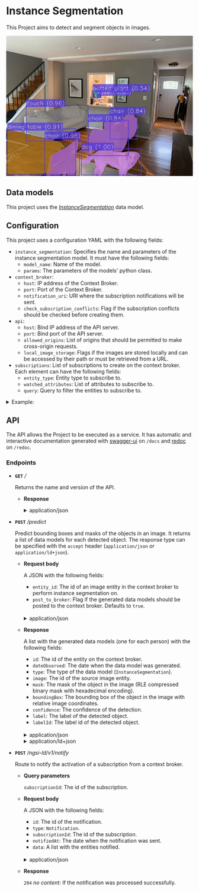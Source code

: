 # Instance Segmentation

This Project aims to detect and segment objects in images.

![instance segmentation](../../../docs/res/instance_segmentation.jpg)

## Data models

This project uses the _[InstanceSegmentation](../../../docs/data-models.md)_ data model.

## Configuration

This project uses a configuration YAML with the following fields:

- ``instance_segmentation``: Specifies the name and parameters of the instance segmentation model. It must have the following fields:
  - ``model_name``: Name of the model.
  - ``params``: The parameters of the models' python class.
- ``context_broker``:
    - ``host``: IP address of the Context Broker.
    - ``port``: Port of the Context Broker.
    - ``notification_uri``: URI where the subscription notifications will be sent.
    - ``check_subscription_conflicts``: Flag if the subscription conflicts should be checked before creating them.
- ``api``:
    - ``host``: Bind IP address of the API server.
    - ``port``: Bind port of the API server.
    - ``allowed_origins``: List of origins that should be permitted to make cross-origin requests.
    - ``local_image_storage``: Flags if the images are stored locally and can be accessed by their path or must be retrieved from a URL.
- ``subscriptions``: List of subscriptions to create on the context broker. Each element can have the following fields:
    - ``entity_type``: Entity type to subscribe to.
    - ``watched_attributes``: List of attributes to subscribe to.
    - ``query``: Query to filter the entities to subscribe to.

<details>
<summary>Example:</summary>

```
instance_segmentation:
  model_name: detectron2
  params:
    model_config: ../../../data/models/detectron2/COCO-InstanceSegmentation/mask_rcnn_R_50_FPN_3x/mask_rcnn_R_50_FPN_3x.yaml
    model_weights: ../../../data/models/detectron2/COCO-InstanceSegmentation/mask_rcnn_R_50_FPN_3x/model_final_f10217.pkl
    confidence_threshold: 0.5
    use_cuda: True

context_broker:
  host: 192.168.0.100
  port: 1026
  notification_uri: http://192.168.0.100:8080/ngsi-ld/v1/notify
  check_subscription_conflicts: True

api:
  host: 0.0.0.0
  port: 8080
  allowed_origins: []
  local_image_storage: True

subscriptions:
  - entity_type: Image
    watched_attributes: ["purpose"]
    query: "purpose==%22InstanceSegmentation%22"
```

</details>


## API

The API allows the Project to be executed as a service. It has automatic and interactive documentation generated with [swagger-ui](https://github.com/swagger-api/swagger-ui) on ``/docs`` and [redoc](https://github.com/Redocly/redoc) on ``/redoc``.

### Endpoints

- **``GET``** _/_

    Returns the name and version of the API.

    - **Response**

      <details>
      <summary>application/json</summary>

      ```
      {
        "title": "Instance Segmentation API",
        "version": "0.2.0"
      }
      ```

    </details>

- **``POST``** _/predict_

    Predict bounding boxes and masks of the objects in an image. It returns a list of data models for each detected object. The response type can be specified with the ``accept`` header (``application/json`` or ``application/ld+json``).

    - **Request body**

      A JSON with the following fields:

      - ``entity_id``: The id of an image entity in the context broker to perform instance segmentation on.
      - ``post_to_broker``: Flag if the generated data models should be posted to the context broker. Defaults to ``true``.
    
      </br>
      <details>
      <summary>application/json</summary>

      ```
      {
        "entity_id": "string",
        "post_to_broker": true
      }
      ```

    </details>

    - **Response**
    
      A list with the generated data models (one for each person) with the following fields:

      - ``id``: The id of the entity on the context broker.
      - ``dateObserved``: The date when the data model was generated.
      - ``type``: The type of the data model (``InstanceSegmentation``).
      - ``image``: The id of the source image entity.
      - ``mask``: The mask of the object in the image (RLE compressed binary mask with hexadecimal encoding).
      - ``boundingBox``: The bounding box of the object in the image with relative image coordinates.
      - ``confidence``: The confidence of the detection.
      - ``label``: The label of the detected object.
      - ``labelId``: The label id of the detected object.

      </br>
      <details>
      <summary>application/json</summary>

      ```
      [
        {
          "id": "urn:ngsi-ld:InstanceSegmentation:wJm91OsuEe2QfbPVle6bQw",
          "dateObserved": "2023-05-05T10:22:34.964605",
          "type": "InstanceSegmentation",
          "image": "urn:ngsi-ld:Image:0Brlst7Mb2GuqiUQfFzBU409Xu9Y-LbdNkSAQG9xONk",
          "mask": {
            "size": [
              3024,
              4032
            ],
            "counts": "605b5065353d6c6d323a403e49374b354b344c344e324e324e324e324f314f324e314f314f314f3130304f314f31303030304f3130303030303030304f31303030314f3030303030303030303030303030303030303030303030303030303030303030303030303030303030303030314f30303030303030303030303030314f314f324d354c334d354b354a61305e4f6130594f5c6c666835"
          },
          "boundingBox": {
            "xmin": 0.4862205263168093,
            "ymin": 0.4151156390154803,
            "xmax": 0.5035785190642826,
            "ymax": 0.44116150386749753
          },
          "label": "vase",
          "labelId": 75,
          "confidence": 0.5476813316345215
        }
      ]
      ```
      </details>
    
      <details>
      <summary>application/ld+json</summary>

      ```
      [
        {
          "id": "urn:ngsi-ld:InstanceSegmentation:AW8wlusvEe2pN7PVle6bQw",
          "type": "InstanceSegmentation",
          "@context": [
            "https://uri.etsi.org/ngsi-ld/v1/ngsi-ld-core-context.jsonld"
          ],
          "dateObserved": {
            "type": "Property",
            "value": {
              "@type": "DateTime",
              "@value": "2023-05-05T10:24:23Z"
            }
          },
          "image": {
            "type": "Relationship",
            "object": "urn:ngsi-ld:Image:0Brlst7Mb2GuqiUQfFzBU409Xu9Y-LbdNkSAQG9xONk"
          },
          "mask": {
            "type": "Property",
            "value": {
              "size": [
                3024,
                4032
              ],
              "counts": "605b5065353d6c6d323a403e49374b354b344c344e324e324e324e324f314f324e314f314f314f3130304f314f31303030304f3130303030303030304f31303030314f3030303030303030303030303030303030303030303030303030303030303030303030303030303030303030314f30303030303030303030303030314f314f324d354c334d354b354a61305e4f6130594f5c6c666835"
            }
          },
          "boundingBox": {
            "type": "Property",
            "value": {
              "xmin": 0.4862205263168093,
              "ymin": 0.4151156390154803,
              "xmax": 0.5035785190642826,
              "ymax": 0.44116150386749753
            }
          },
          "label": {
            "type": "Property",
            "value": "vase"
          },
          "labelId": {
            "type": "Property",
            "value": 75
          },
          "confidence": {
            "type": "Property",
            "value": 0.5476813316345215
          },
          "dateModified": {
            "type": "Property",
            "value": {
              "@type": "DateTime",
              "@value": "2023-05-05T10:24:23Z"
            }
          },
          "dateCreated": {
            "type": "Property",
            "value": {
              "@type": "DateTime",
              "@value": "2023-05-05T10:24:23Z"
            }
          }
        }
      ]
      ```
      </details>

- **``POST``** _/ngsi-ld/v1/notify_
  
  Route to notify the activation of a subscription from a context broker.

  - **Query parameters**
    
    ``subscriptionId``: The id of the subscription.

  - **Request body**

      A JSON with the following fields:

      - ``id``: The id of the notification.
      - ``type``: ``Notification``.
      - ``subscriptionId``: The id of the subscription.
      - ``notifiedAt``: The date when the notification was sent.
      - ``data``: A list with the entities notified.
    
      </br>
      <details>
      <summary>application/json</summary>

      ```
      {
        "id": "string",
        "type": "Notification",
        "subscriptionId": "string",
        "notifiedAt": "string",
        "data": []
      }
      ```

    </details>

  - **Response**

    ``204`` _no content_: If the notification was processed successfully.